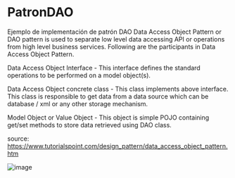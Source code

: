 # PatronDAO
Ejemplo de implementación de patrón DAO
Data Access Object Pattern or DAO pattern is used to separate low level data accessing API or operations from high level business services. Following are the participants in Data Access Object Pattern.

Data Access Object Interface - 
This interface defines the standard operations to be performed on a model object(s).

Data Access Object concrete class - 
This class implements above interface. This class is responsible to get data from a data source which can be database / xml or any other storage mechanism.

Model Object or Value Object - 
This object is simple POJO containing get/set methods to store data retrieved using DAO class.

source: 
https://www.tutorialspoint.com/design_pattern/data_access_object_pattern.htm


![image](https://user-images.githubusercontent.com/43962725/139555429-cf4fc62c-7fad-45ab-aebe-557d5ad41b5a.png)
